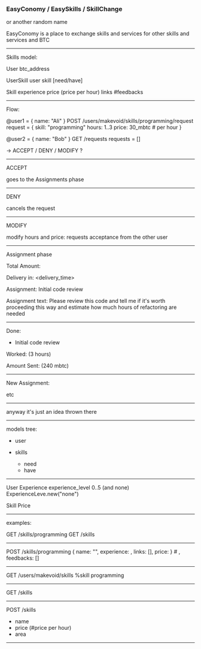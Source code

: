 ### EasyConomy / EasySkills / SkillChange

or another random name

EasyConomy is a place to exchange skills and services for other skills and services and BTC

----------------------

Skills
model:

User
  btc_address

UserSkill
  user
  skill
  [need/have]

Skill
  experience
  price (price per hour)
  links
  #feedbacks


------

Flow:

@user1 = { name: "Ali" }
  POST /users/makevoid/skills/programming/request
    request = {
      skill: "programming"
      hours: 1..3
      price: 30_mbtc # per hour
    }


@user2 = { name: "Bob" }
  GET /requests
    requests = [<New Request>]

-> ACCEPT / DENY / MODIFY ?

---

ACCEPT

goes to the Assignments phase

---

DENY

cancels the request

---

MODIFY

modify hours and price: requests acceptance from the other user


---------

Assignment phase

Total Amount: <amount>

Delivery in: <delivery_time>

Assignment: Initial code review

Assignment text:
Please review this code and tell me if it's worth proceeding this way and estimate how much hours of refactoring are needed

-----

Done:
  - Initial code review

Worked: (3 hours)<time>

Amount Sent: (240 mbtc) <amount>


-----

New Assignment:


etc


----






anyway it's just an idea thrown there


-----

models tree:

- user

- skills
  - need
  - have

---

User
  Experience experience_level 0..5 (and none) ExperienceLeve.new("none")

Skill
  Price


---

examples:

GET /skills/programming
GET /skills

---

POST /skills/programming
  { name: "", experience: <Experience>, links: [], price: <Price> } # , feedbacks: []

---

GET /users/makevoid/skills
  %skill programming

----

GET /skills

---


POST /skills
  - name
  - price (#price per hour)
  - area

---


